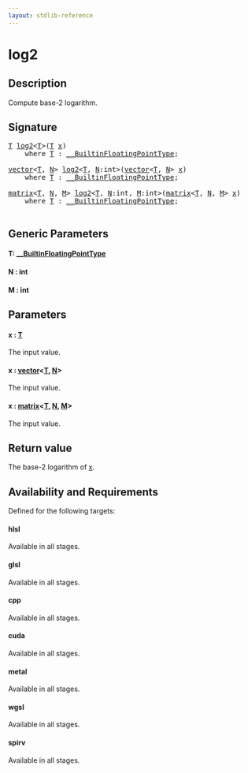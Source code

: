 ```yaml
---
layout: stdlib-reference
---
```


# log2

## Description

Compute base-2 logarithm.



## Signature 

<pre>
<a href="log2.html#typeparam-T" class="code_type">T</a> <a href="log2.html">log2</a>&lt;<a href="log2.html#typeparam-T" class="code_type">T</a>&gt;(<a href="log2.html#typeparam-T" class="code_type">T</a> <a href="log2.html#decl-x" class="code_param">x</a>)
    <span class='code_keyword'>where</span> <a href="log2.html#typeparam-T" class="code_type">T</a> : <a href="../interfaces/0_builtinfloatingpointtype-029hm/index.html" class="code_type">__BuiltinFloatingPointType</a>;

<a href="../types/vector/index.html" class="code_type">vector</a>&lt;<a href="log2.html#typeparam-T" class="code_type">T</a>, <a href="log2.html#decl-N" class="code_var">N</a>&gt; <a href="log2.html">log2</a>&lt;<a href="log2.html#typeparam-T" class="code_type">T</a>, <a href="log2.html#decl-N" class="code_var">N</a>:<span class="code_keyword">int</span>&gt;(<a href="../types/vector/index.html" class="code_type">vector</a>&lt;<a href="log2.html#typeparam-T" class="code_type">T</a>, <a href="log2.html#decl-N" class="code_var">N</a>&gt; <a href="log2.html#decl-x" class="code_param">x</a>)
    <span class='code_keyword'>where</span> <a href="log2.html#typeparam-T" class="code_type">T</a> : <a href="../interfaces/0_builtinfloatingpointtype-029hm/index.html" class="code_type">__BuiltinFloatingPointType</a>;

<a href="../types/matrix/index.html" class="code_type">matrix</a>&lt;<a href="log2.html#typeparam-T" class="code_type">T</a>, <a href="log2.html#decl-N" class="code_var">N</a>, <a href="log2.html#decl-M" class="code_var">M</a>&gt; <a href="log2.html">log2</a>&lt;<a href="log2.html#typeparam-T" class="code_type">T</a>, <a href="log2.html#decl-N" class="code_var">N</a>:<span class="code_keyword">int</span>, <a href="log2.html#decl-M" class="code_var">M</a>:<span class="code_keyword">int</span>&gt;(<a href="../types/matrix/index.html" class="code_type">matrix</a>&lt;<a href="log2.html#typeparam-T" class="code_type">T</a>, <a href="log2.html#decl-N" class="code_var">N</a>, <a href="log2.html#decl-M" class="code_var">M</a>&gt; <a href="log2.html#decl-x" class="code_param">x</a>)
    <span class='code_keyword'>where</span> <a href="log2.html#typeparam-T" class="code_type">T</a> : <a href="../interfaces/0_builtinfloatingpointtype-029hm/index.html" class="code_type">__BuiltinFloatingPointType</a>;

</pre>

## Generic Parameters

####  <a id="typeparam-T"></a>T: [\_\_BuiltinFloatingPointType](../interfaces/0_builtinfloatingpointtype-029hm/index.html)
####  <a id="decl-N"></a>N  : int
####  <a id="decl-M"></a>M  : int

## Parameters

####  <a id="decl-x"></a>x  : [T](log2.html#typeparam-T)
The input value.

####  <a id="decl-x"></a>x  : [vector](../types/vector/index.html)\<[T](../types/vector/index.html#typeparam-T), [N](../types/vector/index.html#decl-N)\>
The input value.

####  <a id="decl-x"></a>x  : [matrix](../types/matrix/index.html)\<[T](.html), [N](../types/matrix/index.html#decl-N), [M](../types/matrix/index.html#decl-M)\>
The input value.


## Return value
The base-2 logarithm of <span class='code'><a href="log2.html#decl-x" class="code_param">x</a></span>.


## Availability and Requirements

Defined for the following targets:

#### hlsl
Available in all stages.

#### glsl
Available in all stages.

#### cpp
Available in all stages.

#### cuda
Available in all stages.

#### metal
Available in all stages.

#### wgsl
Available in all stages.

#### spirv
Available in all stages.



